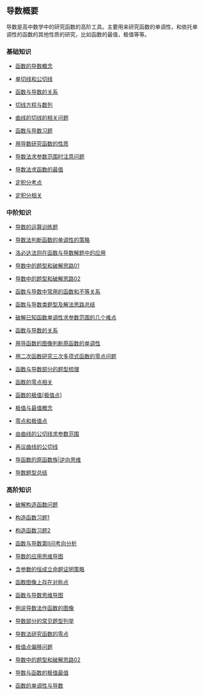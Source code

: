 ## 导数概要<!-- {docsify-ignore} -->

导数是高中数学中的研究函数的高阶工具。主要用来研究函数的单调性，和依托单调性的函数的其他性质的研究，比如函数的最值，极值等等。

### 基础知识

*   <a   href="https://www.cnblogs.com/wanghai0666/p/11770162.html"  target="_blank" >函数的导数概念</a>

*   <a   href="https://www.cnblogs.com/wanghai0666/p/9921940.html"  target="_blank" >单切线和公切线</a>    

*   <a  href="https://www.cnblogs.com/wanghai0666/p/12256266.html"  target="_blank">函数与导数的关系</a> 

*   <a   href=" https://www.cnblogs.com/wanghai0666/p/7874937.html"  target="_blank">切线方程与数列</a>   

*   <a   href=" https://www.cnblogs.com/wanghai0666/p/6062094.html"  target="_blank">曲线的切线的相关问题</a>

*   <a   href="http://www.cnblogs.com/wanghai0666/p/6759143.html"  target="_blank" >函数与导数习题</a>  

*    <a   href="  http://www.cnblogs.com/wanghai0666/p/7845919.html"  target="_blank" >用导数研究函数的性质</a>    

*   <a   href="  https://www.cnblogs.com/wanghai0666/p/9766476.html"  target="_blank" >导数法求参数范围时注意问题</a>

*  <a  href="https://www.cnblogs.com/wanghai0666/p/12267764.html"  target="_blank">导数法求函数的最值</a>  

*   <a   href=" https://www.cnblogs.com/wanghai0666/diary/2017/09/03/7471343.html"  target="_blank" >定积分考点</a>

*   <a   href=" https://www.cnblogs.com/wanghai0666/p/7616054.html"  target="_blank" >定积分相关</a> 

### 中阶知识

* [导数的运算训练题](https://www.cnblogs.com/wanghai0666/p/15351016.html)

*  <a   href="  https://www.cnblogs.com/wanghai0666/p/9393930.html "  target="_blank" >导数法判断函数的单调性的策略</a>    

*   <a   href=" http://www.cnblogs.com/wanghai0666/p/6219778.html  "  target="_blank" > 洛必达法则在函数与导数解题中的应用</a> 

*  <a   href=" https://www.cnblogs.com/wanghai0666/p/11140751.html "  target="_blank" >导数中的题型和破解思路01 </a>

*  <a   href=" https://www.cnblogs.com/wanghai0666/p/13797242.html "  target="_blank" >导数中的题型和破解思路02 </a>

*   <a   href=" http://www.cnblogs.com/wanghai0666/p/6875869.html  "  target="_blank" >函数与导数中常用的函数和不等关系   </a> 

*  <a   href="http://www.cnblogs.com/wanghai0666/p/8177907.html   "  target="_blank" > 函数与导数类题型及解法思路总结 </a> 

*   <a   href=" https://www.cnblogs.com/wanghai0666/p/11149383.html"  target="_blank" >破解已知函数单调性求参数范围的几个难点</a>  

*   <a   href="https://www.cnblogs.com/wanghai0666/p/12256266.html"  target="_blank" > 函数与导数的关系</a> 

*   <a   href=" https://www.cnblogs.com/wanghai0666/p/7888935.html  "  target="_blank" >用导函数的图像判断原函数的单调性</a>

*   <a   href="https://www.cnblogs.com/wanghai0666/p/5906951.html   "  target="_blank" >用二次函数研究三次多项式函数的零点问题</a>

*   <a   href=" https://www.cnblogs.com/wanghai0666/p/8653852.html  "  target="_blank" >函数与导数部分的题型梳理</a>    

*    <a   href="https://www.cnblogs.com/wanghai0666/p/9416703.html   "  target="_blank" >函数的零点相关</a>   

*   <a  href="https://www.cnblogs.com/wanghai0666/p/11880448.html"  target="_blank">函数的极值[极值点]</a> 

*   <a  href="https://www.cnblogs.com/wanghai0666/p/11806928.html"  target="_blank">极值与最值概念</a> 

*   <a  href="https://www.cnblogs.com/wanghai0666/p/11837576.html"  target="_blank">零点和极值点</a> 

*   <a  href="https://www.cnblogs.com/wanghai0666/p/12454750.html"  target="_blank">由曲线的公切线求参数范围</a>

* [再议曲线的公切线](https://www.cnblogs.com/wanghai0666/p/15351520.html)

* [导函数的原函数族|逆向思维](https://www.cnblogs.com/wanghai0666/p/14607823.html)

*   <a   href=" https://mubu.com/doc/2bNWxUdRRT  "  target="_blank" >导数题型总结</a>   

###  高阶知识

* <a   href=" https://www.cnblogs.com/wanghai0666/p/9358088.html  "  target="_blank" >破解构造函数问题</a>    

* <a   href="https://www.cnblogs.com/wanghai0666/p/9358111.html   "  target="_blank" >构造函数习题1</a>    

*   <a  href=" https://www.cnblogs.com/wanghai0666/p/10823664.html  "  target="_blank">构造函数习题2</a>

*   <a  href=" https://www.cnblogs.com/wanghai0666/p/10830334.html"  target="_blank">函数与导数第Ⅱ问考向分析</a> 

*   <a href="https://www.cnblogs.com/wanghai0666/p/9935920.html "  target="_blank">导数的应用思维导图</a>  

*   <a  href="https://www.cnblogs.com/wanghai0666/p/12392108.html"  target="_blank">含参数的恒成立命题证明策略</a> 

*   <a  href="https://www.cnblogs.com/wanghai0666/p/13186969.html"  target="_blank">函数图像上存在对称点</a> 


* [函数与导数思维导图](https://www.cnblogs.com/wanghai0666/p/13539107.html)	
 
* [例说导数法作函数的图像](https://www.cnblogs.com/wanghai0666/p/13848309.html)	
 
* [导数部分的常见题型列举](https://www.cnblogs.com/wanghai0666/p/13844484.html)	
 
* [导数法研究函数的零点](https://www.cnblogs.com/wanghai0666/p/13839494.html)	
 
* [极值点偏移问题](https://www.cnblogs.com/wanghai0666/p/13531893.html)	
 
* [导数中的题型和破解思路02](https://www.cnblogs.com/wanghai0666/p/13797242.html)	
 
* [导数与函数的极值最值](https://www.cnblogs.com/wanghai0666/p/13450262.html)	
 
* [函数的单调性与导数](https://www.cnblogs.com/wanghai0666/p/13444143.html)	

